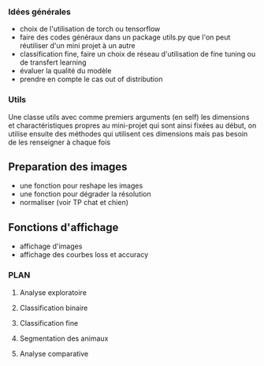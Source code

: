 ### Idées générales

- choix de l'utilisation de torch ou tensorflow
- faire des codes généraux dans un package utils.py que l'on peut réutiliser d'un mini projet à un autre
- classification fine, faire un choix de réseau d'utilisation de fine tuning ou de transfert learning
- évaluer la qualité du modèle
- prendre en compte le cas out of distribution


### Utils

Une classe utils avec comme premiers arguments (en self) les dimensions et charactéristiques propres au mini-projet qui sont ainsi fixées au début,
on utilise ensuite des méthodes qui utilisent ces dimensions mais pas besoin de les renseigner à chaque fois

## Preparation des images
- une fonction pour reshape les images
- une fonction pour dégrader la résolution
- normaliser (voir TP chat et chien)

## Fonctions d'affichage
- affichage d'images
- affichage des courbes loss et accuracy


### PLAN

1. Analyse exploratoire

2. Classification binaire

3. Classification fine

4. Segmentation des animaux

5. Analyse comparative
